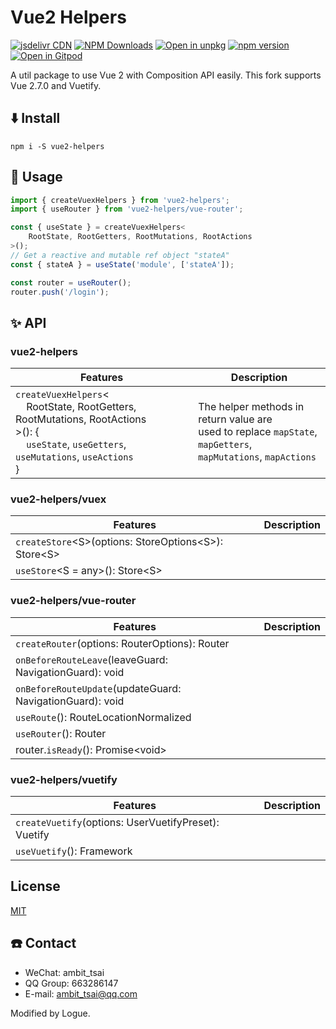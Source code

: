 # Vue2 Helpers

[![jsdelivr CDN](https://data.jsdelivr.com/v1/package/npm/@logue/vue2-helpers/badge)](https://www.jsdelivr.com/package/npm/@logue/vue2-helpers)
[![NPM Downloads](https://img.shields.io/npm/dm/@logue/vue2-helpers.svg?style=flat)](https://www.npmjs.com/package/@logue/vue2-helpers)
[![Open in unpkg](https://img.shields.io/badge/Open%20in-unpkg-blue)](https://uiwjs.github.io/npm-unpkg/#/pkg/@logue/vue2-helpers/file/README.md)
[![npm version](https://img.shields.io/npm/v/@logue/vue2-helpers.svg)](https://www.npmjs.com/package/@logue/vue2-helpers)
[![Open in Gitpod](https://shields.io/badge/Open%20in-Gitpod-green?logo=Gitpod)](https://gitpod.io/#https://github.com/logue/@logue/vue2-helpers)

A util package to use Vue 2 with Composition API easily.
This fork supports Vue 2.7.0 and Vuetify.

## ⬇️ Install

```
npm i -S vue2-helpers
```

## 📃 Usage

```javascript
import { createVuexHelpers } from 'vue2-helpers';
import { useRouter } from 'vue2-helpers/vue-router';

const { useState } = createVuexHelpers<
    RootState, RootGetters, RootMutations, RootActions
>();
// Get a reactive and mutable ref object "stateA"
const { stateA } = useState('module', ['stateA']);

const router = useRouter();
router.push('/login');
```

## ✨ API

### vue2-helpers

| Features                                                                                                                                                                                                  | Description                                                                                                         |
| --------------------------------------------------------------------------------------------------------------------------------------------------------------------------------------------------------- | ------------------------------------------------------------------------------------------------------------------- |
| `createVuexHelpers`&lt;<br>&nbsp;&nbsp;&nbsp;&nbsp;RootState, RootGetters, RootMutations, RootActions<br>&gt;(): {<br>&nbsp;&nbsp;&nbsp;&nbsp;`useState`, `useGetters`, `useMutations`, `useActions`<br>} | The helper methods in return value are<br>used to replace `mapState`, `mapGetters`,<br>`mapMutations`, `mapActions` |

### vue2-helpers/vuex

| Features                                                               | Description |
| ---------------------------------------------------------------------- | ----------- |
| `createStore`&lt;S&gt;(options: StoreOptions&lt;S&gt;): Store&lt;S&gt; |             |
| `useStore`&lt;S = any&gt;(): Store&lt;S&gt;                            |

### vue2-helpers/vue-router

| Features                                                  | Description |
| --------------------------------------------------------- | ----------- |
| `createRouter`(options: RouterOptions): Router            |             |
| `onBeforeRouteLeave`(leaveGuard: NavigationGuard): void   |             |
| `onBeforeRouteUpdate`(updateGuard: NavigationGuard): void |             |
| `useRoute`(): RouteLocationNormalized                     |             |
| `useRouter`(): Router                                     |             |
| router.`isReady`(): Promise\<void\>                       |             |

### vue2-helpers/vuetify

| Features                                             | Description |
| ---------------------------------------------------- | ----------- |
| `createVuetify`(options: UserVuetifyPreset): Vuetify |             |
| `useVuetify`(): Framework                            |             |

## License

[MIT](LICENSE)

## ☎️ Contact

- WeChat: ambit_tsai
- QQ Group: 663286147
- E-mail: ambit_tsai@qq.com

Modified by Logue.
